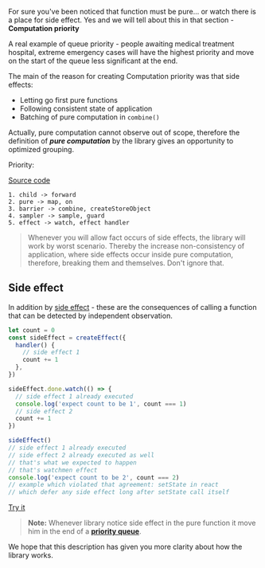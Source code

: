 For sure you've been noticed that function must be pure... or watch there is a place for side effect. Yes and we will tell about this in that section - **Computation priority**

A real example of queue priority - people awaiting medical treatment hospital, extreme emergency cases will have the highest priority and move on the start of the queue less significant at the end.

The main of the reason for creating Computation priority was that side effects:

- Letting go first pure functions
- Following consistent state of application
- Batching of pure computation in `combine()`

Actually, pure computation cannot observe out of scope, therefore the definition of **_pure computation_** by the library gives an opportunity to optimized grouping.

Priority:

[Source code](https://github.com/zerobias/effector/blob/master/src/effector/kernel.js#L171)

```
1. child -> forward
2. pure -> map, on
3. barrier -> combine, createStoreObject
4. sampler -> sample, guard
5. effect -> watch, effect handler
```

> Whenever you will allow fact occurs of side effects, the library will work by worst scenario. Thereby the increase non-consistency of application, where side effects occur inside pure computation, therefore, breaking them and themselves. Don't ignore that.

## Side effect

In addition by [side effect](<https://en.wikipedia.org/wiki/Side_effect_(computer_science)>) - these are the consequences of calling a function that can be detected by independent observation.

```js try
let count = 0
const sideEffect = createEffect({
  handler() {
    // side effect 1
    count += 1
  },
})

sideEffect.done.watch(() => {
  // side effect 1 already executed
  console.log('expect count to be 1', count === 1)
  // side effect 2
  count += 1
})

sideEffect()
// side effect 1 already executed
// side effect 2 already executed as well
// that's what we expected to happen
// that's watchmen effect
console.log('expect count to be 2', count === 2)
// example which violated that agreement: setState in react
// which defer any side effect long after setState call itself
```

[Try it](https://share.effector.dev/cyzh0THS)

> **Note:** Whenever library notice side effect in the pure function it move him in the end of a [**priority queue**](https://en.wikipedia.org/wiki/Priority_queue).

We hope that this description has given you more clarity about how the library works.
